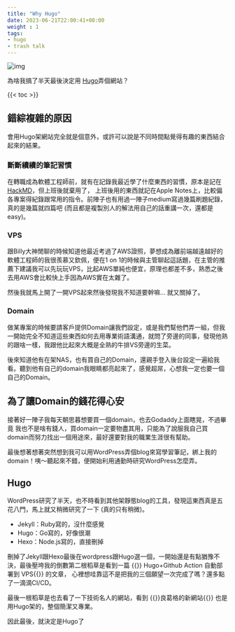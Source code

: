 ```yaml
---
title: "Why Hugo"
date: 2023-06-21T22:00:41+08:00
weight : 1
tags:
- hugo
- trash talk
---
```

![img](https://d33wubrfki0l68.cloudfront.net/c38c7334cc3f23585738e40334284fddcaf03d5e/2e17c/images/hugo-logo-wide.svg)


為啥我搞了半天最後決定用 [Hugo](https://gohugo.io/)弄個網站？

{{< toc >}}

## 錯綜複雜的原因

會用Hugo架網站完全就是個意外，或許可以說是不同時間點覺得有趣的東西結合起來的結果。

### 斷斷續續的筆記習慣

在轉職成為軟體工程師前，就有在記錄我最近學了什麼東西的習慣，原本是記在[HackMD](https://hackmd.io/)，但上班後就棄用了，
上班後用的東西就記在Apple Notes上，比較偏各專案得紀錄跟常用的指令。前陣子也有用過一陣子medium寫過幾篇刷題紀錄，
真的是幾篇就四篇吧 (而且都是複製別人的解法用自己的話重講一次，還都是easy)。

### VPS

跟Billy大神閒聊的時候知道他最近考過了AWS證照，夢想成為離前端越遠越好的軟體工程師的我很羨慕又欽佩，便在1 on 1的時候與主管聊起這話題，在主管的推薦下建議我可以先玩玩VPS，比起AWS單純也便宜，原理也都差不多，熟悉之後去用AWS會比較快上手因為AWS實在太雜了。

然後我就馬上開了一開VPS起來然後發現我不知道要幹嘛... 就又關掉了。

### Domain

做某專案的時候要請客戶提供Domain讓我們設定，或是我們幫他們弄一組，但我一開始完全不知道這些東西如何去用專業術語溝通，就問了旁邊的同事，發現他熟的跟啥一樣，我跟他比起來大概是全熟的牛排VS旁邊的生菜。

後來知道他有在架NAS，也有買自己的Domain，還親手登入後台設定一遍給我看。聽到他有自己的domain我眼睛都亮起來了，感覺超屌，心想我一定也要一個自己的Domain。





## 為了讓Domain的錢花得心安

接著好一陣子我每天朝思暮想要買一個domain，也去Godaddy上面瞎晃，不過畢竟 我也不是啥有錢人，買domain一定要物盡其用，只能為了說服我自己買domain而努力找出一個用途來，最好還要對我的職業生涯很有幫助。



最後想著想著突然想到我可以用WordPress弄個blog來寫學習筆記，綁上我的domain！咦～聽起來不錯，便開始利用通勤時研究WordPress怎麼弄。



## Hugo

WordPress研究了半天，也不時看到其他架靜態blog的工具，發現這東西真是五花八門，馬上就又稍微研究了一下 (真的只有稍微)。



- Jekyll：Ruby寫的，沒什麼感覺
- Hugo：Go寫的，好像很潮
- Hexo：Node.js寫的，直接刪掉



刪掉了Jekyll跟Hexo最後在wordpress跟Hugo選一個，一開始還是有點猶豫不決，最後壓垮我的倒數第二根稻草是看到一篇 {{<ref-out href="https://blog.lancitou.net/using-github-actions-to-deploy-hugo-blog-to-self-hosted-vps/">}} 
Hugo+Github Action 自動部署到 VPS{{</ref-out>}} 
的文章，
心裡想哇靠這不是把我的三個願望一次完成了嗎？還多點了一滴滴CI/CD。



最後一根稻草是也去看了一下技術名人的網站，看到 {{<ref-out href="https://openhome.cc/zh-tw/">}}良葛格的新網站{{</ref-out>}} 也是用Hugo架的，整個簡潔又專業。



因此最後，就決定是Hugo了



